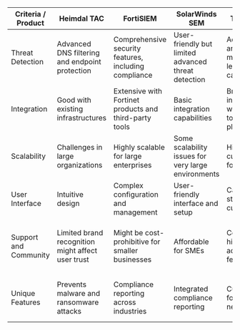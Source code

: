 | Criteria / Product       | Heimdal TAC                                            | FortiSIEM                                            | SolarWinds SEM                                       | Trellix Helix                                        | ConcentricAI                                        | Weight (Assign) |
|--------------------------|--------------------------------------------------------|------------------------------------------------------|------------------------------------------------------|------------------------------------------------------|------------------------------------------------------|-----------------|
| Threat Detection         | Advanced DNS filtering and endpoint protection         | Comprehensive security features, including compliance | User-friendly but limited advanced threat detection  | Advanced analytics and machine learning capabilities | Specializes in protecting sensitive data with AI     |                 |
| Integration              | Good with existing infrastructures                     | Extensive with Fortinet products and third-party tools| Basic integration capabilities                       | Broad integration with security tools and platforms  | Good with data storage and handling solutions       |                 |
| Scalability              | Challenges in large organizations                      | Highly scalable for large enterprises                | Some scalability issues for very large environments  | Highly customizable for scalability                  | Focused more on data protection than broad scalability|                 |
| User Interface           | Intuitive design                                       | Complex configuration and management                  | User-friendly interface and setup                    | Can have a steep learning curve                      | User-friendly design                                 |                 |
| Support and Community    | Limited brand recognition might affect user trust      | Might be cost-prohibitive for smaller businesses      | Affordable for SMEs                                  | Cost can be higher due to advanced features          | Accessible for organizations without specialized IT  |                 |
| Unique Features          | Prevents malware and ransomware attacks                | Compliance reporting across industries               | Integrated compliance reporting                      | Customization for specific needs                     | Powerful risk assessment tools for sensitive data    |                 |

